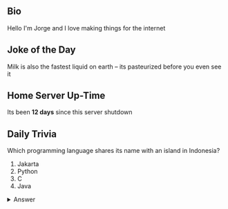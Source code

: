 ## Bio

Hello I'm Jorge and I love making things for the internet

## Joke of the Day

Milk is also the fastest liquid on earth – its pasteurized before you even see it

## Home Server Up-Time

Its been **12 days** since this server shutdown


## Daily Trivia

Which programming language shares its name with an island in Indonesia?
 1. Jakarta
 2. Python
 3. C
 4. Java

<details>
  <summary>Answer</summary>
  Java
</details>
